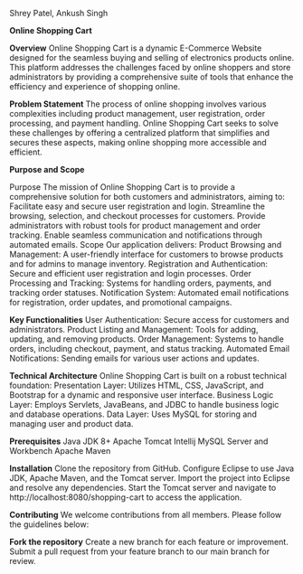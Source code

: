 Shrey Patel, Ankush Singh

**Online Shopping Cart**

**Overview**
Online Shopping Cart is a dynamic E-Commerce Website designed for the seamless buying and selling of electronics products online. This platform addresses the challenges faced by online shoppers and store administrators by providing a comprehensive suite of tools that enhance the efficiency and experience of shopping online.

**Problem Statement**
The process of online shopping involves various complexities including product management, user registration, order processing, and payment handling. Online Shopping Cart seeks to solve these challenges by offering a centralized platform that simplifies and secures these aspects, making online shopping more accessible and efficient.

**Purpose and Scope**

Purpose
The mission of Online Shopping Cart is to provide a comprehensive solution for both customers and administrators, aiming to:
Facilitate easy and secure user registration and login.
Streamline the browsing, selection, and checkout processes for customers.
Provide administrators with robust tools for product management and order tracking.
Enable seamless communication and notifications through automated emails.
Scope
Our application delivers:
Product Browsing and Management: A user-friendly interface for customers to browse products and for admins to manage inventory.
Registration and Authentication: Secure and efficient user registration and login processes.
Order Processing and Tracking: Systems for handling orders, payments, and tracking order statuses.
Notification System: Automated email notifications for registration, order updates, and promotional campaigns.

**Key Functionalities**
User Authentication: Secure access for customers and administrators.
Product Listing and Management: Tools for adding, updating, and removing products.
Order Management: Systems to handle orders, including checkout, payment, and status tracking.
Automated Email Notifications: Sending emails for various user actions and updates.

**Technical Architecture**
Online Shopping Cart is built on a robust technical foundation:
Presentation Layer: Utilizes HTML, CSS, JavaScript, and Bootstrap for a dynamic and responsive user interface.
Business Logic Layer: Employs Servlets, JavaBeans, and JDBC to handle business logic and database operations.
Data Layer: Uses MySQL for storing and managing user and product data.

**Prerequisites**
Java JDK 8+
Apache Tomcat
Intellij
MySQL Server and Workbench
Apache Maven

**Installation**
Clone the repository from GitHub.
Configure Eclipse to use Java JDK, Apache Maven, and the Tomcat server.
Import the project into Eclipse and resolve any dependencies.
Start the Tomcat server and navigate to http://localhost:8080/shopping-cart to access the application.

**Contributing**
We welcome contributions from all members. Please follow the guidelines below:

**Fork the repository**
Create a new branch for each feature or improvement.
Submit a pull request from your feature branch to our main branch for review.

